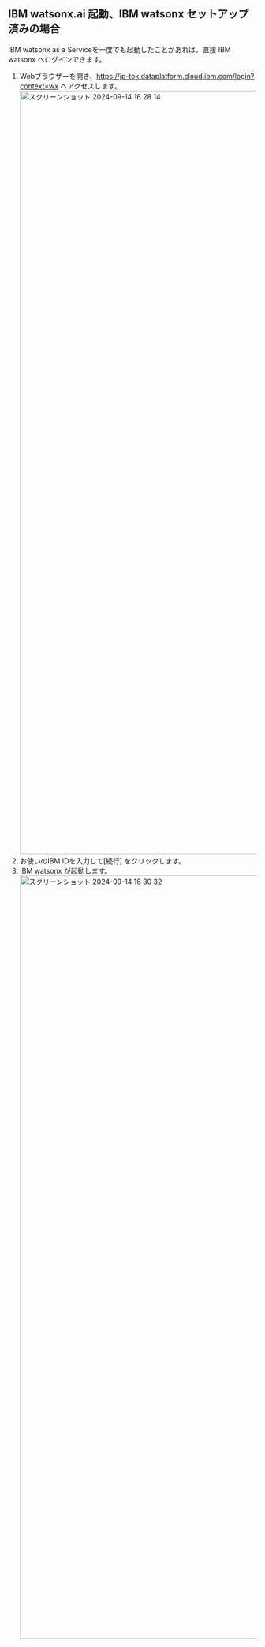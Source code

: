 ## IBM watsonx.ai 起動、IBM watsonx セットアップ済みの場合

IBM watsonx as a Serviceを一度でも起動したことがあれば、直接 IBM watsonx へログインできます。

1. Webブラウザーを開き、https://jp-tok.dataplatform.cloud.ibm.com/login?context=wx へアクセスします。
   <img width="1548" alt="スクリーンショット 2024-09-14 16 28 14" src="https://github.com/user-attachments/assets/a0420116-4506-4917-bf70-1a08c8e67bc4">
2. お使いのIBM IDを入力して[続行] をクリックします。
3. IBM watsonx が起動します。
   <img width="1548" alt="スクリーンショット 2024-09-14 16 30 32" src="https://github.com/user-attachments/assets/2e8b9e47-3860-4fd4-964f-dda852755f4c">

